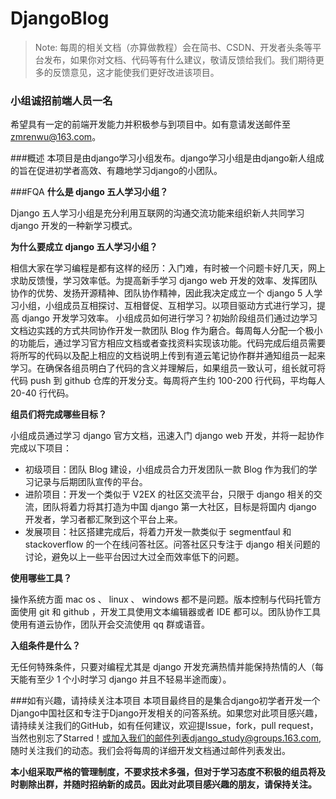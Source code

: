 # DjangoBlog

> Note:
每周的相关文档（亦算做教程）会在简书、CSDN、开发者头条等平台发布，如果你对文档、代码等有什么建议，敬请反馈给我们。我们期待更多的反馈意见，这才能使我们更好改进该项目。

### 小组诚招前端人员一名
希望具有一定的前端开发能力并积极参与到项目中。如有意请发送邮件至 zmrenwu@163.com。


###概述
本项目是由django学习小组发布。django学习小组是由django新人组成的旨在促进初学者高效、有趣地学习django的小团队。

###FQA
**什么是 django 五人学习小组？**

Django 五人学习小组是充分利用互联网的沟通交流功能来组织新人共同学习 django 开发的一种新学习模式。


**为什么要成立 django 五人学习小组？**

相信大家在学习编程是都有这样的经历：入门难，有时被一个问题卡好几天，网上求助反馈慢，学习效率低。为提高新手学习 django web 开发的效率、发挥团队协作的优势、发扬开源精神、团队协作精神，因此我决定成立一个 django 5 人学习小组，小组成员互相探讨、互相督促、互相学习。以项目驱动方式进行学习，提高 django 开发学习效率。
小组成员如何进行学习？初始阶段组员们通过边学习文档边实践的方式共同协作开发一款团队 Blog 作为磨合。每周每人分配一个极小的功能后，通过学习官方相应文档或者查找资料实现该功能。代码完成后组员需要将所写的代码以及配上相应的文档说明上传到有道云笔记协作群并通知组员一起来学习。在确保各组员明白了代码的含义并理解后，如果组员一致认可，组长就可将代码 push 到 github 仓库的开发分支。每周将产生约 100-200 行代码，平均每人 20-40 行代码。


**组员们将完成哪些目标？**

小组成员通过学习 django 官方文档，迅速入门 django web 开发，并将一起协作完成以下项目： 
- 初级项目：团队 Blog 建设，小组成员合力开发团队一款 Blog 作为我们的学习记录与后期团队宣传的平台。
- 进阶项目：开发一个类似于 V2EX 的社区交流平台，只限于 django 相关的交流，团队将着力将其打造为中国 django 第一大社区，目标是将国内 django 开发者，学习者都汇聚到这个平台上来。
- 发展项目：社区搭建完成后，将着力开发一款类似于 segmentfaul 和 stackoverflow 的一个在线问答社区。问答社区只专注于 django 相关问题的讨论，避免以上一些平台因过大过全而效率低下的问题。


**使用哪些工具？**

操作系统方面 mac os 、 linux 、 windows 都不是问题。版本控制与代码托管方面使用 git 和 github ，开发工具使用文本编辑器或者 IDE 都可以。团队协作工具使用有道云协作，团队开会交流使用 qq 群或语音。


**入组条件是什么？**

无任何特殊条件，只要对编程尤其是 django 开发充满热情并能保持热情的人（每天能有至少 1 个小时学习 django 并且不轻易半途而废）。

###如有兴趣，请持续关注本项目
本项目最终目的是集合django初学者开发一个Django中国社区和专注于Django开发相关的问答系统。如果您对此项目感兴趣，请持续关注我们的GitHub，如有任何建议，欢迎提Issue，fork，pull request，当然也别忘了Starred！或加入我们的邮件列表django_study@groups.163.com,随时关注我们的动态。我们会将每周的详细开发文档通过邮件列表发出。

**本小组采取严格的管理制度，不要求技术多强，但对于学习态度不积极的组员将及时剔除出群，并随时招纳新的成员。因此对此项目感兴趣的朋友，请保持关注。**
